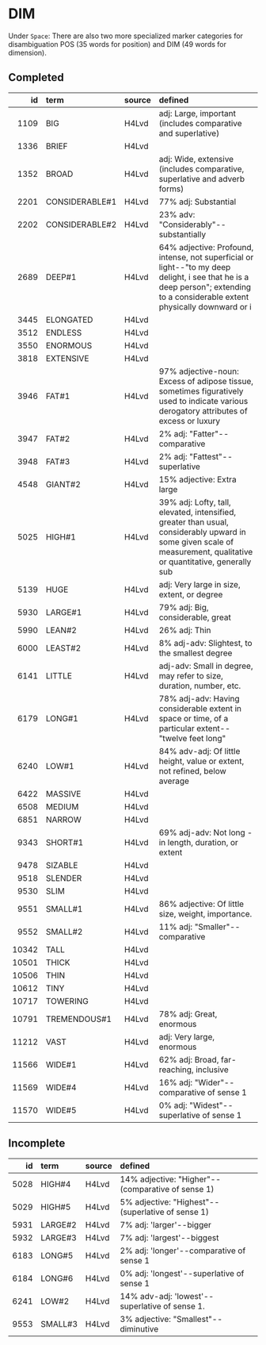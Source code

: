 # DIM

Under `Space`: There are also two more specialized marker categories for disambiguation POS (35 words for position) and DIM (49 words for dimension).

## Completed

|    id | term           | source   | defined                                                                                                                                                                         |
|------:|:---------------|:---------|:--------------------------------------------------------------------------------------------------------------------------------------------------------------------------------|
|  1109 | BIG            | H4Lvd    | adj: Large, important (includes comparative and superlative)                                                                                                                    |
|  1336 | BRIEF          | H4Lvd    |                                                                                                                                                                                 |
|  1352 | BROAD          | H4Lvd    | adj: Wide, extensive (includes comparative, superlative and adverb forms)                                                                                                       |
|  2201 | CONSIDERABLE#1 | H4Lvd    | 77% adj: Substantial                                                                                                                                                            |
|  2202 | CONSIDERABLE#2 | H4Lvd    | 23% adv: "Considerably"--substantially                                                                                                                                          |
|  2689 | DEEP#1         | H4Lvd    | 64% adjective: Profound, intense, not superficial or light--"to my deep  delight, i see that he is a deep person"; extending to a considerable  extent physically downward or i |
|  3445 | ELONGATED      | H4Lvd    |                                                                                                                                                                                 |
|  3512 | ENDLESS        | H4Lvd    |                                                                                                                                                                                 |
|  3550 | ENORMOUS       | H4Lvd    |                                                                                                                                                                                 |
|  3818 | EXTENSIVE      | H4Lvd    |                                                                                                                                                                                 |
|  3946 | FAT#1          | H4Lvd    | 97% adjective-noun: Excess of adipose tissue, sometimes figuratively used  to indicate various derogatory attributes of excess or luxury                                        |
|  3947 | FAT#2          | H4Lvd    | 2% adj: "Fatter"--comparative                                                                                                                                                   |
|  3948 | FAT#3          | H4Lvd    | 2% adj: "Fattest"--superlative                                                                                                                                                  |
|  4548 | GIANT#2        | H4Lvd    | 15% adjective: Extra large                                                                                                                                                      |
|  5025 | HIGH#1         | H4Lvd    | 39% adj: Lofty, tall, elevated, intensified, greater than usual, considerably  upward in some given scale of measurement, qualitative or quantitative,  generally sub           |
|  5139 | HUGE           | H4Lvd    | adj: Very large in size, extent, or degree                                                                                                                                      |
|  5930 | LARGE#1        | H4Lvd    | 79% adj: Big, considerable, great                                                                                                                                               |
|  5990 | LEAN#2         | H4Lvd    | 26% adj: Thin                                                                                                                                                                   |
|  6000 | LEAST#2        | H4Lvd    | 8% adj-adv: Slightest, to the smallest degree                                                                                                                                   |
|  6141 | LITTLE         | H4Lvd    | adj-adv: Small in degree, may refer to size, duration, number, etc.                                                                                                             |
|  6179 | LONG#1         | H4Lvd    | 78% adj-adv: Having considerable extent in space or time, of a particular  extent--"twelve feet long"                                                                           |
|  6240 | LOW#1          | H4Lvd    | 84% adv-adj: Of little height, value or extent, not refined, below average                                                                                                      |
|  6422 | MASSIVE        | H4Lvd    |                                                                                                                                                                                 |
|  6508 | MEDIUM         | H4Lvd    |                                                                                                                                                                                 |
|  6851 | NARROW         | H4Lvd    |                                                                                                                                                                                 |
|  9343 | SHORT#1        | H4Lvd    | 69% adj-adv: Not long - in length, duration, or extent                                                                                                                          |
|  9478 | SIZABLE        | H4Lvd    |                                                                                                                                                                                 |
|  9518 | SLENDER        | H4Lvd    |                                                                                                                                                                                 |
|  9530 | SLIM           | H4Lvd    |                                                                                                                                                                                 |
|  9551 | SMALL#1        | H4Lvd    | 86% adjective: Of little size, weight, importance.                                                                                                                              |
|  9552 | SMALL#2        | H4Lvd    | 11% adj: "Smaller"--comparative                                                                                                                                                 |
| 10342 | TALL           | H4Lvd    |                                                                                                                                                                                 |
| 10501 | THICK          | H4Lvd    |                                                                                                                                                                                 |
| 10506 | THIN           | H4Lvd    |                                                                                                                                                                                 |
| 10612 | TINY           | H4Lvd    |                                                                                                                                                                                 |
| 10717 | TOWERING       | H4Lvd    |                                                                                                                                                                                 |
| 10791 | TREMENDOUS#1   | H4Lvd    | 78% adj: Great, enormous                                                                                                                                                        |
| 11212 | VAST           | H4Lvd    | adj: Very large, enormous                                                                                                                                                       |
| 11566 | WIDE#1         | H4Lvd    | 62% adj: Broad, far-reaching, inclusive                                                                                                                                         |
| 11569 | WIDE#4         | H4Lvd    | 16% adj: "Wider"--comparative of sense 1                                                                                                                                        |
| 11570 | WIDE#5         | H4Lvd    | 0% adj: "Widest"--superlative of sense 1                                                                                                                                        |

## Incomplete

|   id | term    | source   | defined                                           |
|-----:|:--------|:---------|:--------------------------------------------------|
| 5028 | HIGH#4  | H4Lvd    | 14% adjective: "Higher"--(comparative of sense 1) |
| 5029 | HIGH#5  | H4Lvd    | 5% adjective: "Highest"--(superlative of sense 1) |
| 5931 | LARGE#2 | H4Lvd    | 7% adj: 'larger'--bigger                          |
| 5932 | LARGE#3 | H4Lvd    | 7% adj: 'largest'--biggest                        |
| 6183 | LONG#5  | H4Lvd    | 2% adj: 'longer'--comparative of sense 1          |
| 6184 | LONG#6  | H4Lvd    | 0% adj: 'longest'--superlative of sense 1         |
| 6241 | LOW#2   | H4Lvd    | 14% adv-adj: 'lowest'--superlative of sense 1.    |
| 9553 | SMALL#3 | H4Lvd    | 3% adjective: "Smallest"--diminutive              |